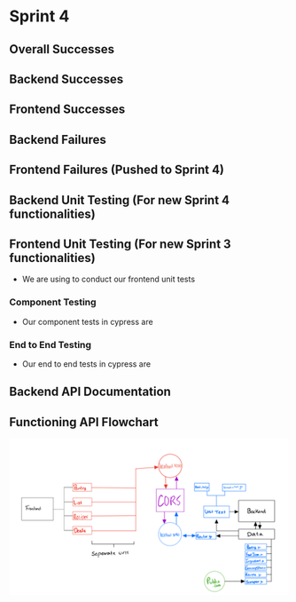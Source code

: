 # Sprint 4

## Overall Successes 

## Backend Successes

## Frontend Successes

## Backend Failures 



## Frontend Failures (Pushed to Sprint 4)


## Backend Unit Testing (For new Sprint 4 functionalities)


## Frontend Unit Testing (For new Sprint 3 functionalities)
- We are using to conduct our frontend unit tests

### Component Testing
- Our component tests in cypress are

### End to End Testing
- Our end to end tests in cypress are


## Backend API Documentation 

  
## Functioning API Flowchart
![Flowchart Image](../Other/Images/Saucier720Api.png)

